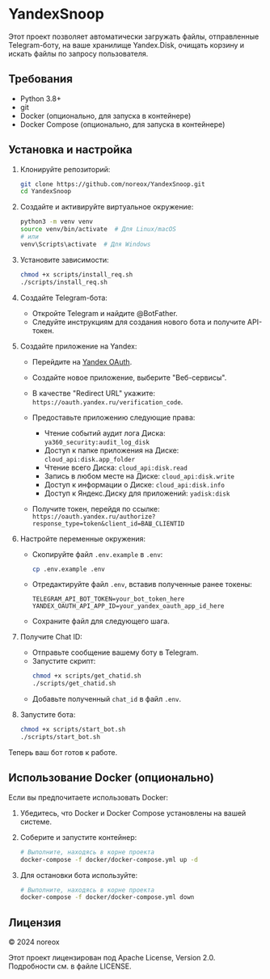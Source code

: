 # YandexSnoop

Этот проект позволяет автоматически загружать файлы, отправленные Telegram-боту, на ваше хранилище Yandex.Disk, очищать корзину и искать файлы по запросу пользователя.

## Требования

- Python 3.8+
- git
- Docker (опционально, для запуска в контейнере)
- Docker Compose (опционально, для запуска в контейнере)

## Установка и настройка

1. Клонируйте репозиторий:
   ```bash
   git clone https://github.com/noreox/YandexSnoop.git
   cd YandexSnoop
   ```

2. Создайте и активируйте виртуальное окружение:
   ```bash
   python3 -m venv venv
   source venv/bin/activate  # Для Linux/macOS
   # или
   venv\Scripts\activate  # Для Windows
   ```

3. Установите зависимости:
   ```bash
   chmod +x scripts/install_req.sh
   ./scripts/install_req.sh
   ```

4. Создайте Telegram-бота:
   - Откройте Telegram и найдите @BotFather.
   - Следуйте инструкциям для создания нового бота и получите API-токен.

5. Создайте приложение на Yandex:
   - Перейдите на [Yandex OAuth](https://oauth.yandex.ru/).
   - Создайте новое приложение, выберите "Веб-сервисы".
   - В качестве "Redirect URL" укажите: `https://oauth.yandex.ru/verification_code`.
   - Предоставьте приложению следующие права:
     - Чтение событий аудит лога Диска: `ya360_security:audit_log_disk`
     - Доступ к папке приложения на Диске: `cloud_api:disk.app_folder`
     - Чтение всего Диска: `cloud_api:disk.read`
     - Запись в любом месте на Диске: `cloud_api:disk.write`
     - Доступ к информации о Диске: `cloud_api:disk.info`
     - Доступ к Яндекс.Диску для приложений: `yadisk:disk`

   - Получите токен, перейдя по ссылке:
     `https://oauth.yandex.ru/authorize?response_type=token&client_id=ВАШ_CLIENTID`

6. Настройте переменные окружения:
   - Скопируйте файл `.env.example` в `.env`:
     ```bash
     cp .env.example .env
     ```
   - Отредактируйте файл `.env`, вставив полученные ранее токены:
     ```
     TELEGRAM_API_BOT_TOKEN=your_bot_token_here
     YANDEX_OAUTH_API_APP_ID=your_yandex_oauth_app_id_here
     ```
   - Сохраните файл для следующего шага.

7. Получите Chat ID:
   - Отправьте сообщение вашему боту в Telegram.
   - Запустите скрипт:
     ```bash
     chmod +x scripts/get_chatid.sh
     ./scripts/get_chatid.sh
     ```
   - Добавьте полученный `chat_id` в файл `.env`.

8. Запустите бота:
   ```bash
   chmod +x scripts/start_bot.sh
   ./scripts/start_bot.sh
   ```

Теперь ваш бот готов к работе.

## Использование Docker (опционально)

Если вы предпочитаете использовать Docker:

1. Убедитесь, что Docker и Docker Compose установлены на вашей системе.

2. Соберите и запустите контейнер:
   ```bash
   # Выполните, находясь в корне проекта
   docker-compose -f docker/docker-compose.yml up -d
   ```

3. Для остановки бота используйте:
   ```bash
   # Выполните, находясь в корне проекта
   docker-compose -f docker/docker-compose.yml down
   ```

## Лицензия

© 2024 noreox

Этот проект лицензирован под Apache License, Version 2.0. Подробности см. в файле LICENSE.
